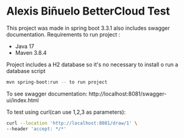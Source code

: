 
# Alexis Biñuelo BetterCloud Test

This project was made in spring boot 3.3.1 also includes swagger documentation.
Requirements to run project :
* Java 17
* Maven 3.8.4

Project includes a H2 database so it's no necessary to install o run a database script
```sh
mvn spring-boot:run -- to run project
```
To see swagger documentation:
http://localhost:8081/swagger-ui/index.html

To test using curl(can use 1,2,3 as parameters): 
```sh
curl --location 'http://localhost:8081/draw/1' \
--header 'accept: */*'
```


